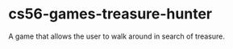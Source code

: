 cs56-games-treasure-hunter
==========================

A game that allows the user to walk around in search of treasure.
